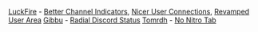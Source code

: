 [LuckFire](https://github.com/LuckFire) - [Better Channel Indicators](https://github.com/LuckFire/BetterChannelIndicators), [Nicer User Connections](https://github.com/LuckFire/Nicer-User-Connections), [Revamped User Area](https://github.com/LuckFire/RevampedUserArea)
[Gibbu](https://www.gibbu.me) - [Radial Discord Status](https://github.com/DiscordStyles/RadialStatus)
[Tomrdh](https://github.com/Tomrdh) - [No Nitro Tab](https://github.com/Tomrdh/discord-addons/blob/master/download-themes-here)
